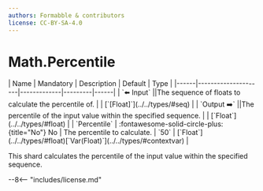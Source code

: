```yaml
---
authors: Formabble & contributors
license: CC-BY-SA-4.0
---
```



# Math.Percentile

<div class="sh-parameters" markdown="1">
| Name | Mandatory | Description | Default | Type |
|------|---------------------|-------------|---------|------|
| `⬅️ Input` ||The sequence of floats to calculate the percentile of. | | [`[Float]`](../../types/#seq) |
| `Output ➡️` ||The percentile of the input value within the specified sequence. | | [`Float`](../../types/#float) |
| `Percentile` | :fontawesome-solid-circle-plus:{title="No"} No  | The percentile to calculate. | `50` | [`Float`](../../types/#float)[`Var(Float)`](../../types/#contextvar) |

</div>

This shard calculates the percentile of the input value within the specified sequence.

--8<-- "includes/license.md"

